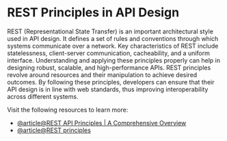 # REST Principles in API Design

REST (Representational State Transfer) is an important architectural style used in API design. It defines a set of rules and conventions through which systems communicate over a network. Key characteristics of REST include statelessness, client-server communication, cacheability, and a uniform interface. Understanding and applying these principles properly can help in designing robust, scalable, and high-performance APIs. REST principles revolve around resources and their manipulation to achieve desired outcomes. By following these principles, developers can ensure that their API design is in line with web standards, thus improving interoperability across different systems.

Visit the following resources to learn more:

- [@article@REST API Principles | A Comprehensive Overview](https://blog.dreamfactory.com/rest-apis-an-overview-of-basic-principles)
- [@article@REST principles](https://ninenines.eu/docs/en/cowboy/2.12/guide/rest_principles/)